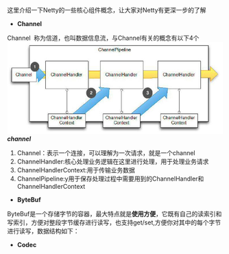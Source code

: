 这里介绍一下Netty的一些核心组件概念，让大家对Netty有更深一步的了解

* **Channel**

Channel  称为信道，也叫数据信息流，与Channel有关的概念有以下4个![](/assets/1089449-afd9e14197e1ef11.png)_**channel**_

1. Channel：表示一个连接，可以理解为一次请求，就是一个channel
2. ChannelHandler:核心处理业务逻辑在这里进行处理，用于处理业务请求
3. ChannelHandlerContext:用于传输业务数据
4. ChannelPipeline:y用于保存处理过程中需要用到的ChannelHandler和ChannelHandlerContext

* **ByteBuf**

ByteBuf是一个存储字节的容器，最大特点就是**使用方便**，它既有自己的读索引和写索引，方便对整段字节缓存进行读写，也支持get/set,方便你对其中的每个字节进行读写，数据结构如下：

* **Codec**



